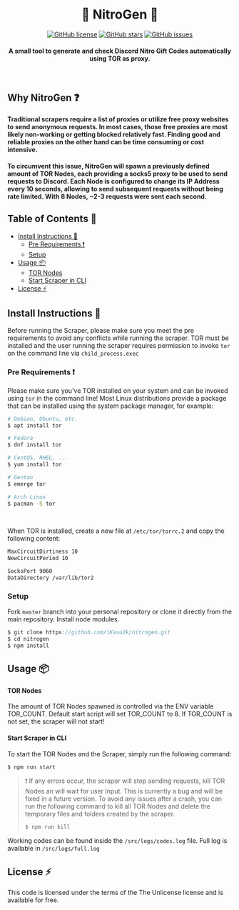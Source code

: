 

<center>
    <h1>🤖 NitroGen 🤖</h1>
</center>

<center>

 [![GitHub license](https://img.shields.io/github/license/iKasu2k/nitrogen?style=flat)](https://github.com/iKasu2k/nitrogen) [![GitHub stars](https://img.shields.io/github/stars/iKasu2k/nitrogen?style=flat)](https://github.com/iKasu2k/nitrogen/stargazers) [![GitHub issues](https://img.shields.io/github/issues/iKasu2k/nitrogen?style=flat)](https://github.com/iKasu2k/nitrogen/issues)

</center>

<center>
    <h4>A small tool to generate and check Discord Nitro Gift Codes automatically using TOR as proxy. </h4></h1>
</center>
<br />

## Why NitroGen :question:
#### Traditional scrapers require a list of proxies or utilize free proxy websites to send anonymous requests. In most cases, those free proxies are most likely non-working or getting blocked relatively fast. Finding good and reliable proxies on the other hand can be time consuming or cost intensive.

#### To circumvent this issue, NitroGen will spawn a previously defined amount of TOR Nodes, each providing a socks5 proxy to be used to send requests to Discord. Each Node is configured to change its IP Address every 10 seconds, allowing to send subsequent requests without being rate limited. With 8 Nodes, ~2-3 requests were sent each second.

## Table of Contents :book:
- [Install Instructions :wrench:](#install-instructions-🔧)
  - [Pre Requirements :exclamation:](#pre-requirements-❗️)
  - [Setup](#setup)
- [Usage :package:](#usage-📦)
    - [TOR Nodes](#tor-nodes)
    - [Start Scraper in CLI](#start-scraper-in-cli)
- [License :zap:](#license-⚡️)

## Install Instructions :wrench:
Before running the Scraper, please make sure you meet the pre requirements to avoid any conflicts while running the scraper. 
TOR must be installed and the user running the scraper requires permission to invoke `tor` on the command line via `child_process.exec`
### Pre Requirements :exclamation:
Please make sure you've TOR installed on your system and can be invoked using `tor` in the command line!
Most Linux distributions provide a package that can be installed using the system package manager, for example: 

```sh
# Debian, Ubuntu, etc.
$ apt install tor
```
```sh
# Fedora
$ dnf install tor
```
```sh
# CentOS, RHEL, ...
$ yum install tor
```
```sh
# Gentoo
$ emerge tor
```
```sh
# Arch Linux
$ pacman -S tor
```
<br />

When TOR is installed, create a new file at `/etc/tor/torrc.2` and copy the following content:
```bash
MaxCircuitDirtiness 10
NewCircuitPeriod 10

SocksPort 9060
DataDirectory /var/lib/tor2
```

### Setup
Fork `master` branch into your personal repository or clone it directly from the main repository. Install node modules.

```javascript
$ git clone https://github.com/iKasu2k/nitrogen.git
$ cd nitrogen
$ npm install
```

## Usage :package:
#### TOR Nodes
The amount of TOR Nodes spawned is controlled via the ENV variable TOR_COUNT. Default start script will set TOR_COUNT to 8. If TOR_COUNT is not set, the scraper will not start!

#### Start Scraper in CLI
To start the TOR Nodes and the Scraper, simply run the following command:
```sh
$ npm run start
```

> :exclamation: If any errors occur, the scraper will stop sending requests, kill TOR Nodes an will wait for user Input. This is currently a bug and will be fixed in a future version.
To avoid any issues after a crash, you can run the following command to kill all TOR Nodes and delete the temporary files and folders created by the scraper.
> ```sh
> $ npm run kill
> ```
Working codes can be found inside the `/src/logs/codes.log` file. Full log is available in `/src/logs/full.log`


## License :zap:
This code is licensed under the terms of the The Unlicense license and is available for free.